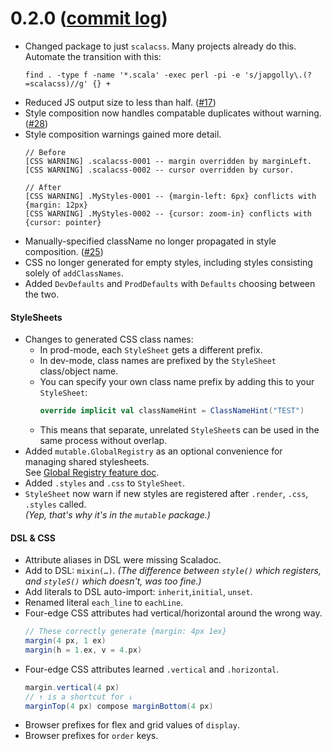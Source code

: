 # 0.2.0 ([commit log](https://github.com/japgolly/scalacss/compare/v0.1.0...v0.2.0))

* Changed package to just `scalacss`. Many projects already do this.
  <br/>Automate the transition with this:
  ```
  find . -type f -name '*.scala' -exec perl -pi -e 's/japgolly\.(?=scalacss)//g' {} +
  ```
* Reduced JS output size to less than half. ([#17]({{book.issue}}17))
* Style composition now handles compatable duplicates without warning. ([#28]({{book.issue}}28))
* Style composition warnings gained more detail.
  ```
  // Before
  [CSS WARNING] .scalacss-0001 -- margin overridden by marginLeft.
  [CSS WARNING] .scalacss-0002 -- cursor overridden by cursor.

  // After
  [CSS WARNING] .MyStyles-0001 -- {margin-left: 6px} conflicts with {margin: 12px}
  [CSS WARNING] .MyStyles-0002 -- {cursor: zoom-in} conflicts with {cursor: pointer}

  ```
* Manually-specified className no longer propagated in style composition. ([#25]({{book.issue}}25))
* CSS no longer generated for empty styles,
  including styles consisting solely of `addClassNames`.
* Added `DevDefaults` and `ProdDefaults` with `Defaults` choosing between the two.

#### StyleSheets

* Changes to generated CSS class names:
  * In prod-mode, each `StyleSheet` gets a different prefix.
  * In dev-mode, class names are prefixed by the `StyleSheet` class/object name.
  * You can specify your own class name prefix by adding this to your `StyleSheet`:
    ```scala
    override implicit val classNameHint = ClassNameHint("TEST")
    ```
  * This means that separate, unrelated `StyleSheet`s can be used in the same process without overlap.
* Added `mutable.GlobalRegistry` as an optional convenience for managing shared stylesheets.
  <br/>See [Global Registry feature doc](../features/global_registry.md).
* Added `.styles` and `.css` to `StyleSheet`.
* `StyleSheet` now warn if new styles are registered after `.render`, `.css`, `.styles` called.
  <br/>*(Yep, that's why it's in the `mutable` package.)*

#### DSL & CSS

* Attribute aliases in DSL were missing Scaladoc.
* Add to DSL: `mixin(…)`.
  *(The difference between `style()` which registers, and `styleS()` which doesn't, was too fine.)*
* Add literals to DSL auto-import: `inherit`,`initial`, `unset`.
* Renamed literal `each_line` to `eachLine`.
* Four-edge CSS attributes had vertical/horizontal around the wrong way.
  ```scala
  // These correctly generate {margin: 4px 1ex}
  margin(4 px, 1 ex)
  margin(h = 1.ex, v = 4.px)
  ```
* Four-edge CSS attributes learned `.vertical` and `.horizontal`.
  ```scala
  margin.vertical(4 px)
  // ↑ is a shortcut for ↓
  marginTop(4 px) compose marginBottom(4 px)
  ```
* Browser prefixes for flex and grid values of `display`.
* Browser prefixes for `order` keys.
